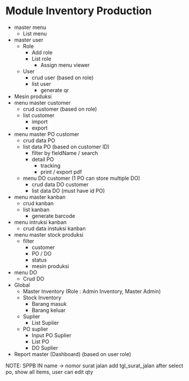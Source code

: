 # Module Inventory Production
- master menu
  - List menu
- master user
  - Role 
    - Add role
    - List role
      - Assign menu viewer
  - User 
    - crud user (based on role)
    - list user
      - generate qr
- Mesin produksi
- menu master customer
  - crud customer (based on role)
  - list customer
    - import
    - export
- menu master PO customer
  - crud data PO
  - list data PO (based on customer ID)
    - filter by fieldName / search
    - detail PO
      - tracking
      - print / export pdf
  - menu DO customer (1 PO can store multiple DO)
    - crud data DO customer
    - list data DO (must have id PO)
- menu master kanban
  - crud kanban
  - list kanban
    - generate barcode
- menu intruksi kanban
  - crud data instuksi kanban
- menu master stock produksi
  - filter
    - customer
    - PO / DO
    - status
    - mesin produksi
- menu DO
  - Crud DO
- Global
  - Master Inventory (Role : Admin Inventory, Master Admin)
  - Stock Inventory
    - Barang masuk
    - Barang keluar
  - Suplier
    - List Suplier
  - PO suplier
    - Input PO Suplier
    - List PO
    - DO Suplier
- Report master (Dashboard) (based on user role)



NOTE: 
  SPPB IN
    name -> nomor surat jalan
    add tgl_surat_jalan
    after select po, show all items, user can edit qty
